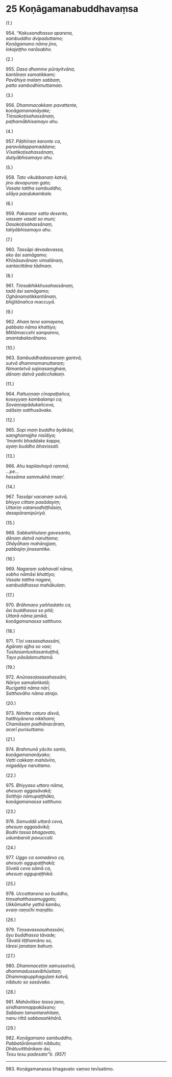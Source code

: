 # 25 Koṇāgamanabuddhavaṃsa

(1.)

954\. _“Kakusandhassa aparena,_  
_sambuddho dvipaduttamo;_  
_Koṇāgamano nāma jino,_  
_lokajeṭṭho narāsabho._  

(2.)

955\. _Dasa dhamme pūrayitvāna,_  
_kantāraṃ samatikkami;_  
_Pavāhiya malaṃ sabbaṃ,_  
_patto sambodhimuttamaṃ._  

(3.)

956\. _Dhammacakkaṃ pavattente,_  
_koṇāgamananāyake;_  
_Tiṃsakoṭisahassānaṃ,_  
_paṭhamābhisamayo ahu._  

(4.)

957\. _Pāṭihīraṃ karonte ca,_  
_paravādappamaddane;_  
_Vīsatikoṭisahassānaṃ,_  
_dutiyābhisamayo ahu._  

(5.)

958\. _Tato vikubbanaṃ katvā,_  
_jino devapuraṃ gato;_  
_Vasate tattha sambuddho,_  
_silāya paṇḍukambale._  

(6.)

959\. _Pakaraṇe satta desento,_  
_vassaṃ vasati so muni;_  
_Dasakoṭisahassānaṃ,_  
_tatiyābhisamayo ahu._  

(7.)

960\. _Tassāpi devadevassa,_  
_eko āsi samāgamo;_  
_Khīṇāsavānaṃ vimalānaṃ,_  
_santacittāna tādinaṃ._  

(8.)

961\. _Tiṃsabhikkhusahassānaṃ,_  
_tadā āsi samāgamo;_  
_Oghānamatikkantānaṃ,_  
_bhijjitānañca maccuyā._  

(9.)

962\. _Ahaṃ tena samayena,_  
_pabbato nāma khattiyo;_  
_Mittāmaccehi sampanno,_  
_anantabalavāhano._  

(10.)

963\. _Sambuddhadassanaṃ gantvā,_  
_sutvā dhammamanuttaraṃ;_  
_Nimantetvā sajinasaṃghaṃ,_  
_dānaṃ datvā yadicchakaṃ._  

(11.)

964\. _Pattuṇṇaṃ cīnapaṭṭañca,_  
_koseyyaṃ kambalampi ca;_  
_Sovaṇṇapādukañceva,_  
_adāsiṃ satthusāvake._  

(12.)

965\. _Sopi maṃ buddho byākāsi,_  
_saṃghamajjhe nisīdiya;_  
_‘Imamhi bhaddake kappe,_  
_ayaṃ buddho bhavissati._  

(13.)

966\. _Ahu kapilavhayā rammā,_  
_…pe…_  
_hessāma sammukhā imaṃ’._  

(14.)

967\. _Tassāpi vacanaṃ sutvā,_  
_bhiyyo cittaṃ pasādayiṃ;_  
_Uttariṃ vatamadhiṭṭhāsiṃ,_  
_dasapāramipūriyā._  

(15.)

968\. _Sabbaññutaṃ gavesanto,_  
_dānaṃ datvā naruttame;_  
_Ohāyāhaṃ mahārajjaṃ,_  
_pabbajiṃ jinasantike._  

(16.)

969\. _Nagaraṃ sobhavatī nāma,_  
_sobho nāmāsi khattiyo;_  
_Vasate tattha nagare,_  
_sambuddhassa mahākulaṃ._  

(17.)

970\. _Brāhmaṇo yaññadatto ca,_  
_āsi buddhassa so pitā;_  
_Uttarā nāma janikā,_  
_koṇāgamanassa satthuno._  

(18.)

971\. _Tīṇi vassasahassāni,_  
_Agāraṃ ajjha so vasi;_  
_Tusitasantusitasantuṭṭhā,_  
_Tayo pāsādamuttamā._  

(19.)

972\. _Anūnasoḷasasahassāni,_  
_Nāriyo samalaṅkatā;_  
_Rucigattā nāma nārī,_  
_Satthavāho nāma atrajo._  

(20.)

973\. _Nimitte caturo disvā,_  
_hatthiyānena nikkhami;_  
_Chamāsaṃ padhānacāraṃ,_  
_acarī purisuttamo._  

(21.)

974\. _Brahmunā yācito santo,_  
_koṇāgamananāyako;_  
_Vatti cakkaṃ mahāvīro,_  
_migadāye naruttamo._  

(22.)

975\. _Bhiyyaso uttaro nāma,_  
_ahesuṃ aggasāvakā;_  
_Sotthijo nāmupaṭṭhāko,_  
_koṇāgamanassa satthuno._  

(23.)

976\. _Samuddā uttarā ceva,_  
_ahesuṃ aggasāvikā;_  
_Bodhi tassa bhagavato,_  
_udumbaroti pavuccati._  

(24.)

977\. _Uggo ca somadevo ca,_  
_ahesuṃ aggupaṭṭhakā;_  
_Sīvalā ceva sāmā ca,_  
_ahesuṃ aggupaṭṭhikā._  

(25.)

978\. _Uccattanena so buddho,_  
_tiṃsahatthasamuggato;_  
_Ukkāmukhe yathā kambu,_  
_evaṃ raṃsīhi maṇḍito._  

(26.)

979\. _Tiṃsavassasahassāni,_  
_āyu buddhassa tāvade;_  
_Tāvatā tiṭṭhamāno so,_  
_tāresi janataṃ bahuṃ._  

(27.)

980\. _Dhammacetiṃ samussetvā,_  
_dhammadussavibhūsitaṃ;_  
_Dhammapupphaguḷaṃ katvā,_  
_nibbuto so sasāvako._  

(28.)

981\. _Mahāvilāso tassa jano,_  
_siridhammappakāsano;_  
_Sabbaṃ tamantarahitaṃ,_  
_nanu rittā sabbasaṅkhārā._  

(29.)

982\. _Koṇāgamano sambuddho,_  
_Pabbatārāmamhi nibbuto;_  
_Dhātuvitthārikaṃ āsi,_  
_Tesu tesu padesato”ti. (957)_  

---

983\. Koṇāgamanassa bhagavato vaṃso tevīsatimo.
